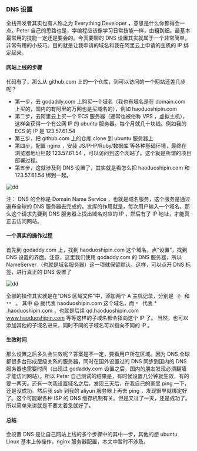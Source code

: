 ### DNS 设置

全栈开发者其实也有人称之为 Everything Developer ，意思是什么你都得会一点。Peter 自己的思路也是，学编程应该像学习日常技能一样，由粗到细。最基本最常用的技能一定还是要会的。今天要聊的 DNS 设置其实就属于一个非常简单，非常有用的小技巧。目的就是让我申请的域名和我在阿里云上申请的主机的 IP 绑定起来。

#### 网站上线的步骤

代码有了，那么从 github.com 上的一个仓库，到可以访问的一个网站还差几步呢？

* 第一步，去 godaddy.com 上购买一个域名（我也有域名是在 domain.com 上买的，国内的有阿里的万网也是买域名的），例如 haoduoshipin.com
* 第二步，去阿里云上买一个 ECS 服务器（通常也被俗称 VPS ，虚拟主机），这样会获得一个有公网 IP 的 ubuntu 服务器。每个月就几十块钱。例如我的 ECS 的 IP 是 123.57.61.54
* 第三步，把 github.com 上的仓库 clone 到 ubuntu 服务器上
* 第四步，配置 nginx ，安装 JS/PHP/Ruby/数据库 等各种基础环境，最终在浏览器地址栏敲 123.57.61.54 ，可以访问到这个网站了。这个就是所谓的项目部署过程。
* 第五步，这就涉及到 DNS 设置了，其实就是看怎么把 haoduoshipin.com 和 123.57.61.54 绑到一起。

![dd](http://o6zn1jujz.bkt.clouddn.com/pic17-1-dns.png)

注： DNS 的全称是 Domain Name Service ，也就是域名服务，这个服务是通过遍布全球的 DNS 服务器去完成的。发挥的作用就是，每次用户输入一个域名，那么这个请求先要到 DNS 服务器上找出域名对应的 IP ，然后有了 IP 地址，才能真正去访问网站。

#### 一个真实的操作过程

首先到 godaddy.com 上，找到 haoduoshipin.com 这个域名，点”设置“，找到 DNS 设置的界面。注意，这里我们使用 godaddy.com 的 DNS 服务器，所以 NameServer （也就是域名服务器）这一项就保留默认。这样，可以点开 DNS 标签，进行真正的 DNS 设置了

![dd](http://o6zn1jujz.bkt.clouddn.com/pic17-2-a-record.png)

全部的操作其实就是在“DNS 区域文件”中，添加两个 A 主机记录，分别是 <code> @ </code> 和 <code>** </code>  。 其中 @ 就代表 haoduoshipin.com 这个域名，而 <code>*  </code> 代表  *
.haoduoshipin.com ，也就是后续 qd.haoduoshipin.com www.haoduoshipin.com 等等这样的子域名都会指向这个 IP 了。 当然，也可以添加其他的子域名进来，同时不同的子域名可以指向不同的 IP 。



#### 生效时间

那么设置之后多久会生效呢？答案是不一定，要看用户所在区域。因为 DNS 全球都很多台形成层级关系的服务器，同时在国外设置过的 DNS 同步到国内的 DNS 服务器也需要时间（出现过 godaddy.com 设置之后，国内的朋友发现必须翻墙才能访问网站）。所以 Peter 自己测试的结果是，有时候设置几分钟就生效，有的要一两天。还有一次我设置域名之后，发现三天后，在我自己的家里 ping 一下，还是没成功。然后我 ssh 到我的 aliyun 服务器上再去 ping ，发现很早就绑定好了。这个可能跟各种 ISP 的 DNS 缓存机制有关。但是又过了一天，还是成功了。 所以简单来讲就是不要太着急就好了。

#### 总结

会设置 DNS 是让自己网站上线的多个步骤中的其中一步，其他的想 ubuntu Linux 基本上传操作，nginx 服务器配置，本文中暂时不涉及。
